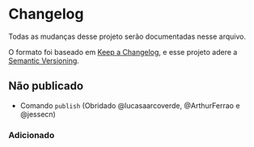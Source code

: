# Changelog
Todas as mudanças desse projeto serão documentadas nesse arquivo.

O formato foi baseado em [Keep a Changelog](https://keepachangelog.com/pt-BR/1.0.0/),
e esse projeto adere a [Semantic Versioning](https://semver.org/lang/pt-BR/spec/v2.0.0.html).

## Não publicado
- Comando `publish` (Obridado @lucasaarcoverde, @ArthurFerrao e @jessecn)

### Adicionado
